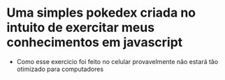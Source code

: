 # Uma simples pokedex criada no intuito de exercitar meus conhecimentos em javascript

- Como esse exercicio foi feito no celular provavelmente não estará tão otimizado para computadores
